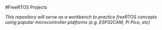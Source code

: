 #FreeRTOS Projects

*This repository will serve as a workbench to practice freeRTOS concepts using popular microcontroller platforms (e.g. ESP32CAM, Pi Pico, etc)*
